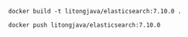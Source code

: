 
```
docker build -t litongjava/elasticsearch:7.10.0 .
```

```
docker push litongjava/elasticsearch:7.10.0
```
